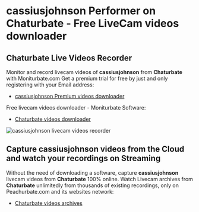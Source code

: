 # cassiusjohnson Performer on Chaturbate - Free LiveCam videos downloader

## Chaturbate Live Videos Recorder

Monitor and record livecam videos of **cassiusjohnson** from **Chaturbate** with Moniturbate.com
Get a premium trial for free by just and only registering with your Email address:
* [cassiusjohnson Premium videos downloader](https://moniturbate.com/request-demo-licence-key.html)

Free livecam videos downloader - Moniturbate Software:
* [Chaturbate videos downloader](https://moniturbate.com/moniturbate-download-software.html)

![cassiusjohnson livecam videos recorder](https://peachurnet.com/templates/moniturbate-software.png)


## Capture cassiusjohnson videos from the Cloud and watch your recordings on Streaming

Without the need of downloading a software, capture **cassiusjohnson** livecam videos from **Chaturbate** 100% online.
Watch Livecam archives from **Chaturbate** unlimitedly from thousands of existing recordings, only on Peachurbate.com and its websites network:
* [Chaturbate videos archives](https://peachurnet.com/)